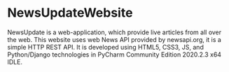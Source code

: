 # NewsUpdateWebsite

NewsUpdate is a web-application, which provide live articles from all over the web. 
This website uses web News API provided by newsapi.org, it is a simple HTTP REST API.
It is developed using HTML5, CSS3, JS, and Python/Django technologies in PyCharm Community Edition 2020.2.3 x64 IDLE.
